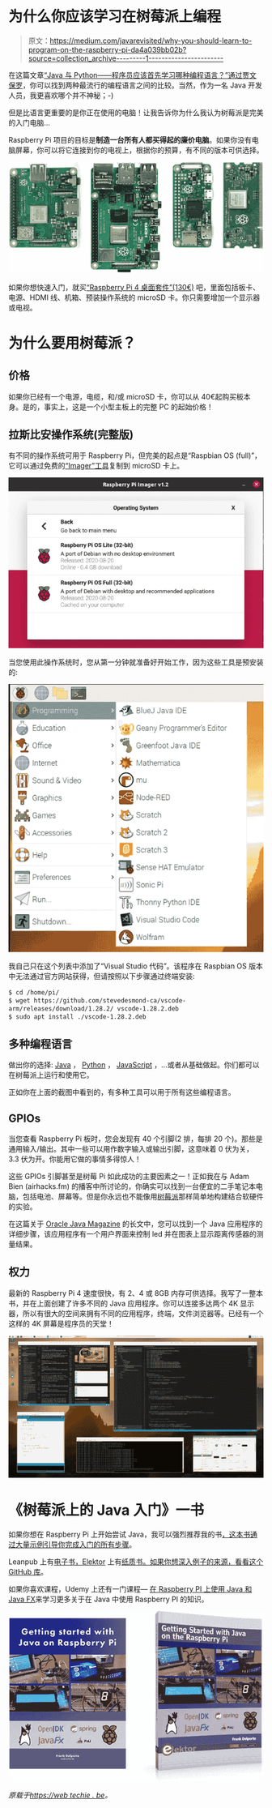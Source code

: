 # 为什么你应该学习在树莓派上编程

> 原文：<https://medium.com/javarevisited/why-you-should-learn-to-program-on-the-raspberry-pi-da4a039bb02b?source=collection_archive---------1----------------------->

在这篇文章[“Java 与 Python——程序员应该首先学习哪种编程语言？”通过](https://javarevisited.blogspot.com/2018/06/java-vs-python-which-programming-language-to-learn-first.html)[贾文保罗](https://twitter.com/javinpaul)，你可以找到两种最流行的编程语言之间的比较。当然，作为一名 Java 开发人员，我更喜欢哪个并不神秘；-)

但是比语言更重要的是你正在使用的电脑！让我告诉你为什么我认为树莓派是完美的入门电脑…

Raspberry Pi 项目的目标是**制造一台所有人都买得起的廉价电脑**。如果你没有电脑屏幕，你可以将它连接到你的电视上，根据你的预算，有不同的版本可供选择。

![](img/33a659f867aabdb6187f3c562f706ad2.png)

如果你想快速入门，就买[“Raspberry Pi 4 桌面套件”(130€)](https://www.raspberrypi.org/products/raspberry-pi-4-desktop-kit/) 吧，里面包括板卡、电源、HDMI 线、机箱、预装操作系统的 microSD 卡。你只需要增加一个显示器或电视。

# 为什么要用树莓派？

## 价格

如果你已经有一个电源，电缆，和/或 microSD 卡，你可以从 40€起购买板本身。是的，事实上，这是一个小型主板上的完整 PC 的起始价格！

## 拉斯比安操作系统(完整版)

有不同的操作系统可用于 Raspberry Pi，但完美的起点是“Raspbian OS (full)”，它可以通过免费的[“Imager”工具](https://www.raspberrypi.org/downloads/)复制到 microSD 卡上。

[![](img/3abf8f870da9e0ff93ce190e3e52626f.png)](https://www.youtube.com/watch?v=QVkSSeoW8QI)

当您使用此操作系统时，您从第一分钟就准备好开始工作，因为这些工具是预安装的:

[![](img/e9df8c4b5ea600416b65b1eafb734176.png)](https://www.youtube.com/watch?v=dzoMl8zJe_M&list=PL9dgg099E8S3PDWZGi1Q71gJJJGX1o-uw&index=2)

我自己只在这个列表中添加了“Visual Studio 代码”。该程序在 Raspbian OS 版本中无法通过官方网站获得，但请按照以下步骤通过终端安装:

```
$ cd /home/pi/ 
$ wget https://github.com/stevedesmond-ca/vscode-arm/releases/download/1.28.2/ vscode-1.28.2.deb 
$ sudo apt install ./vscode-1.28.2.deb
```

## 多种编程语言

做出你的选择: [Java](/javarevisited/10-books-java-developers-should-read-in-2020-e6222f25cc72) ， [Python](/javarevisited/8-projects-you-can-buil-to-learn-python-in-2020-251dd5350d56?source=---------10-----------------------) ， [JavaScript](/javarevisited/10-best-online-courses-to-learn-javascript-in-2020-af5ed0801645) ，…或者从基础做起。你们都可以在树莓派上运行和使用它。

正如你在上面的截图中看到的，有多种工具可以用于所有这些编程语言。

## GPIOs

当您查看 Raspberry Pi 板时，您会发现有 40 个引脚(2 排，每排 20 个)。那些是通用输入/输出。其中一些可以用作数字输入或输出引脚，这意味着 0 伏为关，3.3 伏为开。你能用它做的事情多得惊人！

这些 GPIOs 引脚甚至是树莓 Pi 如此成功的主要因素之一！正如我在与 Adam Bien (airhacks.fm) 的播客中所讨论的，你确实可以找到一台便宜的二手笔记本电脑，包括电池、屏幕等。但是你永远也不能像用[树莓派](https://www.java67.com/2020/06/top-5-course-to-learn-internet-of-things-IoT.html)那样简单地构建结合软硬件的实验。

在这篇关于 [Oracle Java Magazine](https://blogs.oracle.com/javamagazine/getting-started-with-javafx-on-raspberry-pi) 的长文中，您可以找到一个 Java 应用程序的详细步骤，该应用程序有一个用户界面来控制 led 并在图表上显示距离传感器的测量结果。

## 权力

最新的 Raspberry Pi 4 速度很快，有 2、4 或 8GB 内存可供选择。我写了一整本书，并在上面创建了许多不同的 Java 应用程序。你可以连接多达两个 4K 显示器，所以有很大的空间来拥有不同的应用程序，终端，文件浏览器等。已经有一个这样的 4K 屏幕是程序员的天堂！

![](img/a343262b9b1b33370854a1d29009cada.png)

# 《树莓派上的 Java 入门》一书

如果你想在 Raspberry Pi 上开始尝试 Java，我可以强烈推荐我的书[，这本书通过大量示例引导你完成入门的所有步骤](https://webtechie.be/books/)。

Leanpub 上有[电子书，Elektor](https://leanpub.com/gettingstartedwithjavaontheraspberrypi) 上有[纸质书。如果你想深入例子的来源，看看这个](https://www.elektor.com/getting-started-with-java-on-the-raspberry-pi) [GitHub 库](https://github.com/FDelporte/JavaOnRaspberryPi)。

如果你喜欢课程，Udemy 上还有一门课程— [在 Raspberry PI 上使用 Java 和 Java FX](https://www.youtube.com/redirect?q=https%3A%2F%2Fbit.ly%2F3jrtns3&event=video_description&v=dzoMl8zJe_M&redir_token=QUFFLUhqbkR4Mnh4bWdDaThkeXhKQmJrTlU0R3NBZ25BUXxBQ3Jtc0ttX0lEY3BHeDJSRFhfSWFMZE04T1FQNkZNaTUzb0VCRW1HcGt6SzRTbXo1blQyNjJBeEg0RWVMV1M0clRJdl9Jamk3ZUdQTW50NUR4NXhPVmpMVXMxSXVQSjVPaWpUVGl3NV80LXFnaXhlTmhjZUgwOA%3D%3D)来学习更多关于在 Java 中使用 Raspberry PI 的知识。

[![](img/edbc6a3547d54a779b1876d6c0ded305.png)](https://www.youtube.com/redirect?q=https%3A%2F%2Fbit.ly%2F3jrtns3&event=video_description&v=dzoMl8zJe_M&redir_token=QUFFLUhqbkR4Mnh4bWdDaThkeXhKQmJrTlU0R3NBZ25BUXxBQ3Jtc0ttX0lEY3BHeDJSRFhfSWFMZE04T1FQNkZNaTUzb0VCRW1HcGt6SzRTbXo1blQyNjJBeEg0RWVMV1M0clRJdl9Jamk3ZUdQTW50NUR4NXhPVmpMVXMxSXVQSjVPaWpUVGl3NV80LXFnaXhlTmhjZUgwOA%3D%3D)

*原载于*[*https://web techie . be*](https://webtechie.be/post/2020-09-07-learn-programming-on-raspberry-pi/)*。*